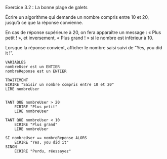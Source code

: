 Exercice 3.2 : La bonne plage de galets

Écrire un algorithme qui demande un nombre compris entre 10 et 20, jusqu’à ce que la réponse convienne.

En cas de réponse supérieure à 20, on fera apparaître un message : « Plus petit ! », et inversement, « Plus grand ! » si le nombre est inférieur à 10.

Lorsque la réponse convient, afficher le nombre saisi suivi de “Yes, you did it !”.

```
VARIABLES
nombreUser est un ENTIER
nombreReponse est un ENTIER

TRAITEMENT
ECRIRE "Saisir un nombre compris entre 10 et 20"
LIRE nombreUser


TANT QUE nombreUser > 20
	ECRIRE "Plus petit"
	LIRE nombreUser

TANT QUE nombreUser < 10
	ECRIRE "Plus grand"
	LIRE nombreUser

SI nombreUser == nombreReponse ALORS
	ECRIRE "Yes, you did it"
SINON
	ECRIRE "Perdu, réessayez"	


```
